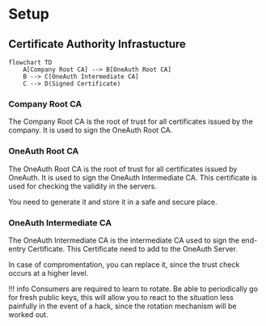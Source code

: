 # Setup

## Certificate Authority Infrastucture

``` mermaid
flowchart TD
    A[Company Root CA] --> B[OneAuth Root CA]
    B --> C[OneAuth Intermediate CA]
    C --> D(Signed Certificate)
```

### Company Root CA

The Company Root CA is the root of trust for all certificates issued by the company. It is used to sign the OneAuth Root CA.

### OneAuth Root CA

The OneAuth Root CA is the root of trust for all certificates issued by OneAuth. It is used to sign the OneAuth Intermediate CA. This certificate is used for checking the validity in the servers.

You need to generate it and store it in a safe and secure place.

### OneAuth Intermediate CA

The OneAuth Intermediate CA is the intermediate CA used to sign the end-entry Certificate. This Certificate need to add to the OneAuth Server.

In case of compromentation, you can replace it, since the trust check occurs at a higher level.

!!! info
    Consumers are required to learn to rotate. Be able to periodically go for fresh public keys, this will allow you to react to the situation less painfully in the event of a hack, since the rotation mechanism will be worked out.

